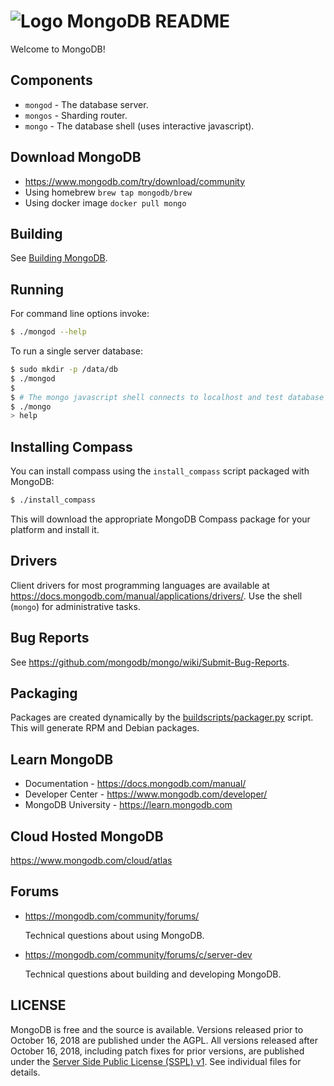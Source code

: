 # ![Logo](docs/leaf.svg) MongoDB README
Welcome to MongoDB!
## Components
 - `mongod` - The database server.
  - `mongos` - Sharding router.
  - `mongo`  - The database shell (uses interactive javascript).


## Download MongoDB
  - https://www.mongodb.com/try/download/community
  - Using homebrew `brew tap mongodb/brew`
  - Using docker image `docker pull mongo`


## Building

  See [Building MongoDB](docs/building.md).

## Running

  For command line options invoke:

  ```bash
  $ ./mongod --help
  ```

  To run a single server database:

  ```bash
  $ sudo mkdir -p /data/db
  $ ./mongod
  $
  $ # The mongo javascript shell connects to localhost and test database by default:
  $ ./mongo
  > help
  ```

## Installing Compass

  You can install compass using the `install_compass` script packaged with MongoDB:

  ```bash
  $ ./install_compass
  ```

  This will download the appropriate MongoDB Compass package for your platform
  and install it.

## Drivers

  Client drivers for most programming languages are available at
  https://docs.mongodb.com/manual/applications/drivers/. Use the shell
  (`mongo`) for administrative tasks.

## Bug Reports

  See https://github.com/mongodb/mongo/wiki/Submit-Bug-Reports.

## Packaging

  Packages are created dynamically by the [buildscripts/packager.py](buildscripts/packager.py) script.
  This will generate RPM and Debian packages.

## Learn MongoDB 

  - Documentation - https://docs.mongodb.com/manual/
  - Developer Center - https://www.mongodb.com/developer/
  - MongoDB University - https://learn.mongodb.com

## Cloud Hosted MongoDB

  https://www.mongodb.com/cloud/atlas

## Forums

  - https://mongodb.com/community/forums/

      Technical questions about using MongoDB.

  - https://mongodb.com/community/forums/c/server-dev

      Technical questions about building and developing MongoDB.


## LICENSE

  MongoDB is free and the source is available. Versions released prior to
  October 16, 2018 are published under the AGPL. All versions released after
  October 16, 2018, including patch fixes for prior versions, are published
  under the [Server Side Public License (SSPL) v1](LICENSE-Community.txt).
  See individual files for details.

